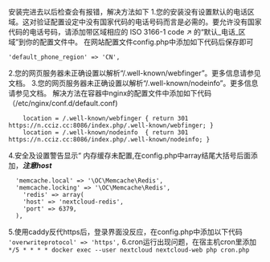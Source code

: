 安装完进去以后检查会有报错，解决方法如下
1.您的安装没有设置默认的电话区域。这对验证配置设定中没有国家代码的电话号码而言是必需的。要允许没有国家代码的电话号码，请添加带区域相应的 ISO 3166-1 code ↗ 的“默认_电话_区域”到你的配置文件中。
在网站配置文件config.php中添加如下代码后保存即可

    'default_phone_region' => 'CN',

2.您的网页服务器未正确设置以解析“/.well-known/webfinger”。更多信息请参见文档。
3.您的网页服务器未正确设置以解析“/.well-known/nodeinfo”。更多信息请参见文档。
解决方法在容器中nginx的配置文件中添加如下代码 （/etc/nginx/conf.d/default.conf)
```
    location = /.well-known/webfinger { return 301 https://n.cciz.cc:8086/index.php/.well-known/webfinger; }
    location = /.well-known/nodeinfo  { return 301 https://n.cciz.cc:8086/index.php/.well-known/nodeinfo; }
```
4.安全及设置警告显示“ 内存缓存未配置,在config.php中array结尾大括号后面添加，***注意host***
```
  'memcache.local' => '\OC\Memcache\Redis',
  'memcache.locking' => '\OC\Memcache\Redis',
    'redis' => array(
    'host' => 'nextcloud-redis',
    'port' => 6379,
  ),

```
5.使用caddy反代https后，登录界面没反应，在config.php中添加以下代码
`'overwriteprotocol' => 'https',`
6.cron运行出现问题，在宿主机cron里添加
` */5 * * * * docker exec --user nextcloud nextcloud-web php cron.php`